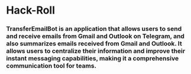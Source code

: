 # Hack-Roll

### TransferEmailBot is an application that allows users to send and receive emails from Gmail and Outlook on Telegram, and also summarizes emails received from Gmail and Outlook. It allows users to centralize their information and improve their instant messaging capabilities, making it a comprehensive communication tool for teams.
